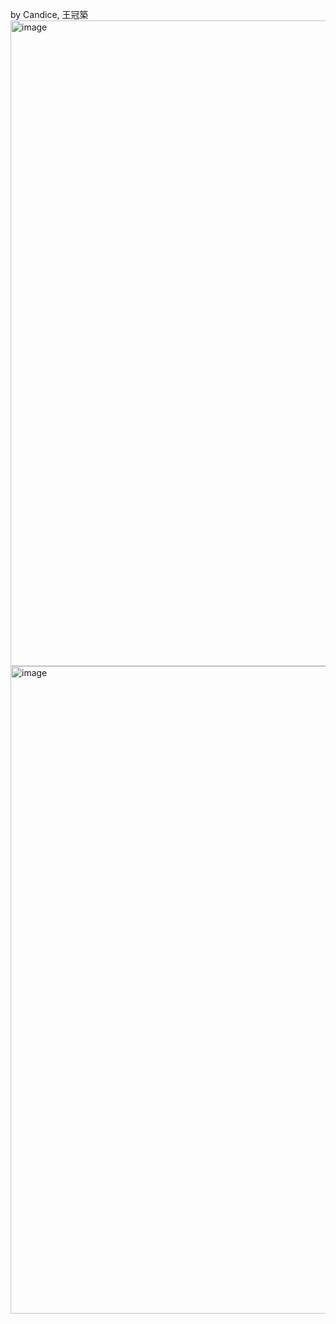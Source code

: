 by Candice, 王冠築
<img width="1033" alt="image" src="https://github.com/user-attachments/assets/ea884297-c93a-4d89-a97e-ddbc972327d7" />
<img width="1036" alt="image" src="https://github.com/user-attachments/assets/2c055ed9-4e73-4d31-b59f-1732d1bf823f" />
